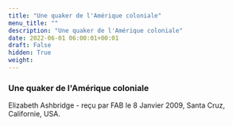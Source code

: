 ```yaml
---
title: "Une quaker de l'Amérique coloniale"
menu_title: ""
description: "Une quaker de l'Amérique coloniale"
date: 2022-06-01 06:00:01+00:01
draft: False
hidden: True
weight:
---
```

### Une quaker de l'Amérique coloniale

Elizabeth Ashbridge - reçu par FAB le 8 Janvier 2009, Santa Cruz, Californie, USA.



